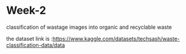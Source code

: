 # Week-2
classification of wastage images into organic and recyclable waste

the dataset link is :https://www.kaggle.com/datasets/techsash/waste-classification-data/data
